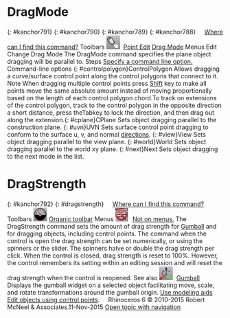 ---
---


# DragMode
{: #kanchor791}
{: #kanchor790}
{: #kanchor789}
{: #kanchor788}
 [![images/transparent.gif](images/transparent.gif)Where can I find this command?](javascript:void(0);) Toolbars
![images/dragmode.png](images/dragmode.png) [Point Edit](point-edit-toolbar.html)  [Drag Mode](drag-mode-toolbar.html) 
Menus
Edit
Change Drag Mode
The DragMode command specifies the plane object dragging will be parallel to.
Steps
 [Specify a command line option.](specifycommandlineoption.html) Command-line options
{: #controlpolygon}ControlPolygon
Allows dragging a curve/surface control point along the control polygons that connect to it.
Note
When dragging multiple control points press [Shift](shift-key.html) key to make all points move the same absolute amount instead of moving proportionally based on the length of each control polygon chord.To track on extensions of the control polygon, track to the control polygon in the opposite direction a short distance, press theTabkey to lock the direction, and then drag out along the extension.{: #cplane}CPlane
Sets object dragging parallel to the construction plane.
{: #uvn}UVN
Sets surface control point dragging to conform to the surface u, v, and normal [directions](curvesurfacedirection.html).
{: #view}View
Sets object dragging parallel to the view plane.
{: #world}World
Sets object dragging parallel to the world xy plane.
{: #next}Next
Sets object dragging to the next mode in the list.

# DragStrength
{: #kanchor792}
{: #dragstrength}
 [![images/transparent.gif](images/transparent.gif)Where can I find this command?](javascript:void(0);) Toolbars
 [![images/dragstrength.png](images/dragstrength.png)Organic toolbar](plane-toolbar.html) 
Menus
![images/-no-menu-item.png](images/-no-menu-item.png) [Not on menus.](menuwhattodo.html) 
The DragStrength command sets the amount of drag strength for [Gumball](gumball.html) and for dragging objects, including control points.
The command when the control is open the drag strength can be set numerically, or using the spinners or the slider. The spinners halve or double the drag strength per click. When the control is closed, drag strength is reset to 100%. However, the control remembers its setting within an editing session and will reset the drag strength when the control is reopened.
See also
![images/gumball.png](images/gumball.png) [Gumball](gumball.html) 
Displays the gumball widget on a selected object facilitating move, scale, and rotate transformations around the gumball origin.
 [Use modeling aids](sak-modelingaids.html) 
 [Edit objects using control points](sak-pointediting.html).
&#160;
&#160;
Rhinoceros 6 © 2010-2015 Robert McNeel &amp; Associates.11-Nov-2015
 [Open topic with navigation](dragmode.html) 


